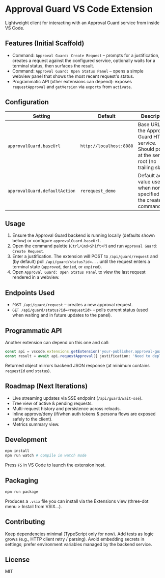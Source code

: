 # Approval Guard VS Code Extension

Lightweight client for interacting with an Approval Guard service from inside VS Code.

## Features (Initial Scaffold)
- Command: `Approval Guard: Create Request` – prompts for a justification, creates a request against the configured service, optionally waits for a terminal status, then surfaces the result.
- Command: `Approval Guard: Open Status Panel` – opens a simple webview panel that shows the most recent request's status.
- Programmatic API (other extensions can depend): exposes `requestApproval` and `getVersion` via `exports` from `activate`.

## Configuration
| Setting | Default | Description |
|---------|---------|-------------|
| `approvalGuard.baseUrl` | `http://localhost:8080` | Base URL of the Approval Guard HTTP service. Should point at the server root (no trailing slash). |
| `approvalGuard.defaultAction` | `rerequest_demo` | Default action value used when none specified in the create command/API. |

## Usage
1. Ensure the Approval Guard backend is running locally (defaults shown below) or configure `approvalGuard.baseUrl`.
2. Open the command palette (`Ctrl/Cmd+Shift+P`) and run `Approval Guard: Create Request`.
3. Enter a justification. The extension will POST to `/api/guard/request` and (by default) poll `/api/guard/status?id=...` until the request enters a terminal state (`approved`, `denied`, or `expired`).
4. Open `Approval Guard: Open Status Panel` to view the last request rendered in a webview.

## Endpoints Used
- `POST /api/guard/request` – creates a new approval request.
- `GET /api/guard/status?id=<requestId>` – polls current status (used when waiting and in future updates to the panel).

## Programmatic API
Another extension can depend on this one and call:
```ts
const api = vscode.extensions.getExtension('your-publisher.approval-guard')?.exports as ApprovalGuardAPI;
const result = await api.requestApproval({ justification: 'Need to deploy', action: 'deploy_service' });
```
Returned object mirrors backend JSON response (at minimum contains `requestId` and `status`).

## Roadmap (Next Iterations)
- Live streaming updates via SSE endpoint (`/api/guard/wait-sse`).
- Tree view of active & pending requests.
- Multi-request history and persistence across reloads.
- Inline approve/deny (if/when auth tokens & persona flows are exposed safely to the client).
- Metrics summary view.

## Development
```bash
npm install
npm run watch # compile in watch mode
```
Press `F5` in VS Code to launch the extension host.

## Packaging
```bash
npm run package
```
Produces a `.vsix` file you can install via the Extensions view (three-dot menu > Install from VSIX...).

## Contributing
Keep dependencies minimal (TypeScript only for now). Add tests as logic grows (e.g., HTTP client retry / parsing). Avoid embedding secrets in settings; prefer environment variables managed by the backend service.

## License
MIT
